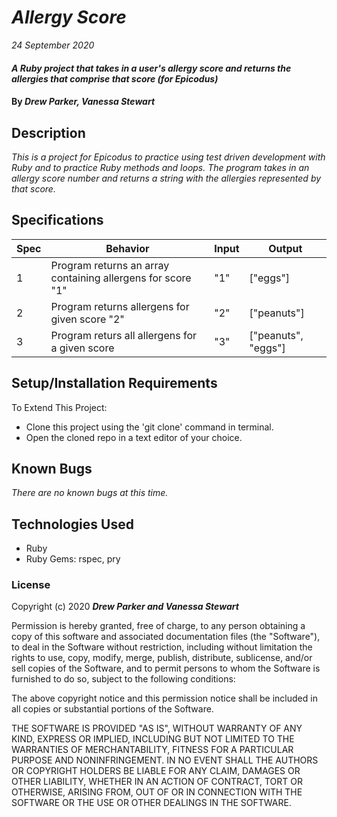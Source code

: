 # _Allergy Score_

_24 September 2020_

#### _A Ruby project that takes in a user's allergy score and returns the allergies that comprise that score (for Epicodus)_

#### By _**Drew Parker, Vanessa Stewart**_

## Description
_This is a project for Epicodus to practice using test driven development with Ruby and to practice Ruby methods and loops. The program takes in an allergy score number and returns a string with the allergies represented by that score._

## Specifications
| Spec     | Behavior | Input    | Output   |
| -------- | -------- | -------- | -------- |
| 1 | Program returns an array containing allergens for score "1" | "1" | ["eggs"] |
| 2 | Program returns allergens for given score "2" | "2" | ["peanuts"] |
| 3 | Program returs all allergens for a given score | "3" | ["peanuts", "eggs"] |

## Setup/Installation Requirements
To Extend This Project:
* Clone this project using the 'git clone' command in terminal.
* Open the cloned repo in a text editor of your choice.

## Known Bugs
_There are no known bugs at this time._

## Technologies Used
* Ruby
* Ruby Gems: rspec, pry 

### License
Copyright (c) 2020 **_Drew Parker and Vanessa Stewart_**

Permission is hereby granted, free of charge, to any person obtaining a copy of this software and associated documentation files (the "Software"), to deal in the Software without restriction, including without limitation the rights to use, copy, modify, merge, publish, distribute, sublicense, and/or sell copies of the Software, and to permit persons to whom the Software is furnished to do so, subject to the following conditions:

The above copyright notice and this permission notice shall be included in all copies or substantial portions of the Software.

THE SOFTWARE IS PROVIDED "AS IS", WITHOUT WARRANTY OF ANY KIND, EXPRESS OR IMPLIED, INCLUDING BUT NOT LIMITED TO THE WARRANTIES OF MERCHANTABILITY, FITNESS FOR A PARTICULAR PURPOSE AND NONINFRINGEMENT. IN NO EVENT SHALL THE AUTHORS OR COPYRIGHT HOLDERS BE LIABLE FOR ANY CLAIM, DAMAGES OR OTHER LIABILITY, WHETHER IN AN ACTION OF CONTRACT, TORT OR OTHERWISE, ARISING FROM, OUT OF OR IN CONNECTION WITH THE SOFTWARE OR THE USE OR OTHER DEALINGS IN THE SOFTWARE.